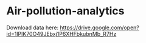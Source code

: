 # Air-pollution-analytics

Download data here: https://drive.google.com/open?id=1lPIK70O49JEbxj1P6XHFbkubnMb_R7Hz
